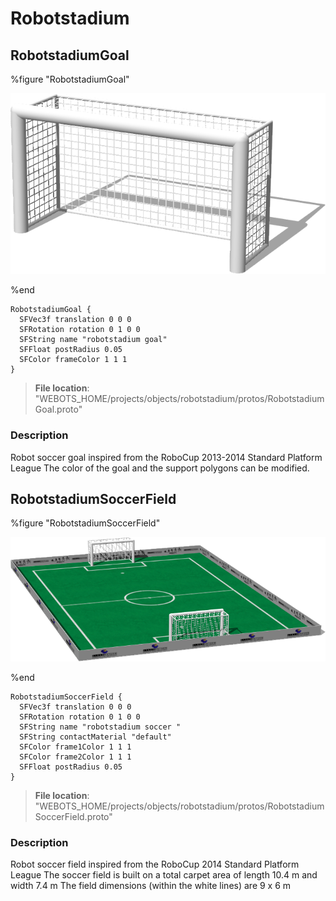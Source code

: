 # Robotstadium

## RobotstadiumGoal

%figure "RobotstadiumGoal"

![RobotstadiumGoal-image](images/objects/robotstadium/RobotstadiumGoal/model.png)

%end

```
RobotstadiumGoal {
  SFVec3f translation 0 0 0
  SFRotation rotation 0 1 0 0
  SFString name "robotstadium goal"
  SFFloat postRadius 0.05
  SFColor frameColor 1 1 1
}
```

> **File location**: "WEBOTS\_HOME/projects/objects/robotstadium/protos/RobotstadiumGoal.proto"

### Description

Robot soccer goal inspired from the RoboCup 2013-2014 Standard Platform League
The color of the goal and the support polygons can be modified.

## RobotstadiumSoccerField

%figure "RobotstadiumSoccerField"

![RobotstadiumSoccerField-image](images/objects/robotstadium/RobotstadiumSoccerField/model.png)

%end

```
RobotstadiumSoccerField {
  SFVec3f translation 0 0 0
  SFRotation rotation 0 1 0 0
  SFString name "robotstadium soccer "
  SFString contactMaterial "default"
  SFColor frame1Color 1 1 1
  SFColor frame2Color 1 1 1
  SFFloat postRadius 0.05
}
```

> **File location**: "WEBOTS\_HOME/projects/objects/robotstadium/protos/RobotstadiumSoccerField.proto"

### Description

Robot soccer field inspired from the RoboCup 2014 Standard Platform League
The soccer field is built on a total carpet area of length 10.4 m and width 7.4 m
The field dimensions (within the white lines) are 9 x 6 m

